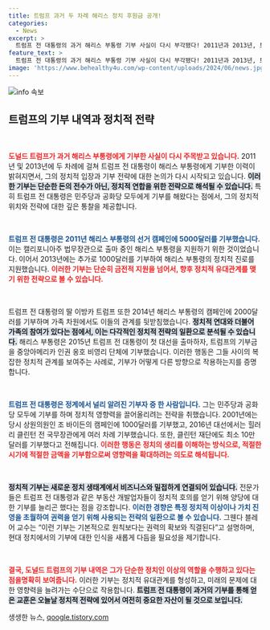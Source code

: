 ```yaml
---
title: 트럼프 과거 두 차례 해리스 정치 후원금 공개!
categories:
  - News
excerpt: >
  트럼프 전 대통령의 과거 해리스 부통령 기부 사실이 다시 부각됐다! 2011년과 2013년, 트럼프가 민주당에 기부한 배경과 그 의미는? 정치적 전략이 숨겨진 흥미로운 이야기를 클릭해 확인해보세요!
feature_text: >
  트럼프 전 대통령의 과거 해리스 부통령 기부 사실이 다시 부각됐다! 2011년과 2013년, 트럼프가 민주당에 기부한 배경과 그 의미는? 정치적 전략이 숨겨진 흥미로운 이야기를 클릭해 확인해보세요!
image: 'https://www.behealthy4u.com/wp-content/uploads/2024/06/news.jpg'
---
```


<p><img src="https://www.behealthy4u.com/wp-content/uploads/2024/06/news.jpg" alt="info 속보" /></p>

<h2 data-ke-size="size26">트럼프의 기부 내역과 정치적 전략</h2>

<p data-ke-size="size16">&nbsp;</p>

<p><b><span style="color: #ee2323;">도널드 트럼프가 과거 해리스 부통령에게 기부한 사실이 다시 주목받고 있습니다.</span></b> 2011년 및 2013년에 두 차례에 걸쳐 트럼프 전 대통령이 해리스 부통령에게 기부한 이력이 밝혀지면서, 그의 정치적 입장과 기부 전략에 대한 논의가 다시 시작되고 있습니다. <b><span style="background-color: #21538527;">이러한 기부는 단순한 돈의 전수가 아닌, 정치적 연합을 위한 전략으로 해석될 수 있습니다.</span></b> 특히 트럼프 전 대통령은 민주당과 공화당 모두에게 기부를 해왔다는 점에서, 그의 정치적 위치와 전략에 대한 깊은 통찰을 제공합니다. </p>

<p data-ke-size="size16">&nbsp;</p>

<p><b><span style="color: #1a5490;">트럼프 전 대통령은 2011년 해리스 부통령의 선거 캠페인에 5000달러를 기부했습니다.</span></b> 이는 캘리포니아주 법무장관으로 출마 중인 해리스 부통령을 지원하기 위한 것이었습니다. 이어서 2013년에는 추가로 1000달러를 기부하여 해리스 부통령의 정치적 진로를 지원했습니다. <b><span style="color: #ee2323;">이러한 기부는 단순히 금전적 지원을 넘어서, 향후 정치적 유대관계를 맺기 위한 전략으로 볼 수 있습니다.</span></b> </p>

<p data-ke-size="size16">&nbsp;</p>

<p>트럼프 전 대통령의 딸 이방카 트럼프 또한 2014년 해리스 부통령의 캠페인에 2000달러를 기부하며 가족 차원에서도 이들의 관계를 뒷받침했습니다. <b><span style="background-color: #21538527;">정치적 연대와 더불어 가족의 참여가 있다는 점에서, 이는 다각적인 정치적 전략의 일환으로 분석될 수 있습니다.</span></b> 해리스 부통령은 2015년 트럼프 전 대통령이 첫 대선을 출마하자, 트럼프의 기부금을 중앙아메리카 인권 옹호 비영리 단체에 기부했습니다. 이러한 행동은 그들 사이의 복잡한 정치적 관계를 보여주는 사례로, 기부가 어떻게 다른 방향으로 작용하는지를 증명합니다.</p>

<p data-ke-size="size16">&nbsp;</p>

<p><b><span style="color: #1a5490;">트럼프 전 대통령은 정계에서 널리 알려진 기부자 중 한 사람입니다.</span></b> 그는 민주당과 공화당 모두에 기부를 하며 정치적 영향력을 끌어올리려는 전략을 취했습니다. 2001년에는 당시 상원의원인 조 바이든의 캠페인에 1000달러를 기부했고, 2016년 대선에서는 힐러리 클린턴 전 국무장관에게 여러 차례 기부했습니다. 또한, 클린턴 재단에도 최소 10만 달러를 기부했다고 전해집니다. <b><span style="color: #ee2323;">이러한 행동은 정치의 생리를 이해하는 방식으로, 적절한 시기에 적절한 금액을 기부함으로써 영향력을 확대하려는 의도로 해석됩니다.</span></b> </p>

<p data-ke-size="size16">&nbsp;</p>

<p><b><span style="background-color: #21538527;">정치적 기부는 새로운 정치 생태계에서 비즈니스와 밀접하게 연결되어 있습니다.</span></b> 전문가들은 트럼프 전 대통령과 같은 부동산 개발업자들이 정치적 호의를 얻기 위해 양당에 대한 기부를 늘리곤 했다는 점을 강조합니다. <b><span style="color: #1a5490;">이러한 경향은 특정 정치적 이상이나 가치 진영을 초월하여 권력을 얻기 위해 사용되는 전략의 일환으로 볼 수 있습니다.</span></b> 그웬다 블레어 교수는 “이런 기부는 기본적으로 원칙보다는 권력의 확보와 직결된다”고 설명하며, 현대 정치에서의 기부에 대한 인식을 새롭게 다듬을 필요성을 제기합니다.</p>

<p data-ke-size="size16">&nbsp;</p>

<p><b><span style="color: #ee2323;">결국, 도널드 트럼프의 기부 내역은 그가 단순한 정치인 이상의 역할을 수행하고 있다는 점을명확히 보여줍니다.</span></b> 이러한 기부는 정치적 유대관계를 형성하고, 미래의 문제에 대한 영향력을 늘려가는 수단으로 작용합니다. <b><span style="background-color: #21538527;">트럼프 전 대통령이 과거의 기부를 통해 얻은 교훈은 오늘날 정치적 전략에 있어서 여전히 중요한 자산이 될 것으로 보입니다.</span></b></p>
생생한 뉴스, <a href="https://qoogle.tistory.com" rel="dofollow">qoogle.tistory.com</a>


